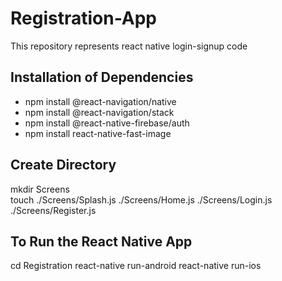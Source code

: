 # Registration-App
This repository represents react native login-signup code

## Installation of Dependencies
- npm install @react-navigation/native
- npm install @react-navigation/stack
- npm install @react-native-firebase/auth
- npm install react-native-fast-image

## Create Directory
mkdir Screens <br>
touch ./Screens/Splash.js ./Screens/Home.js ./Screens/Login.js ./Screens/Register.js

## To Run the React Native App
cd Registration
react-native run-android
react-native run-ios
